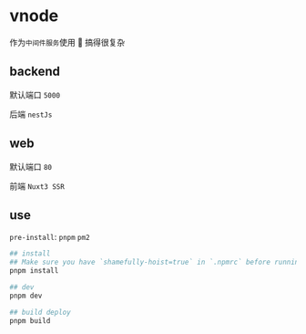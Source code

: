 # vnode

作为`中间件服务`使用  🙅‍ 搞得很复杂

## backend

默认端口 `5000`

后端 `nestJs`

## web

默认端口 `80`

前端 `Nuxt3 SSR`

## use

`pre-install`: `pnpm` `pm2`

```bash
## install
## Make sure you have `shamefully-hoist=true` in `.npmrc` before running pnpm install
pnpm install

## dev
pnpm dev

## build deploy
pnpm build
```